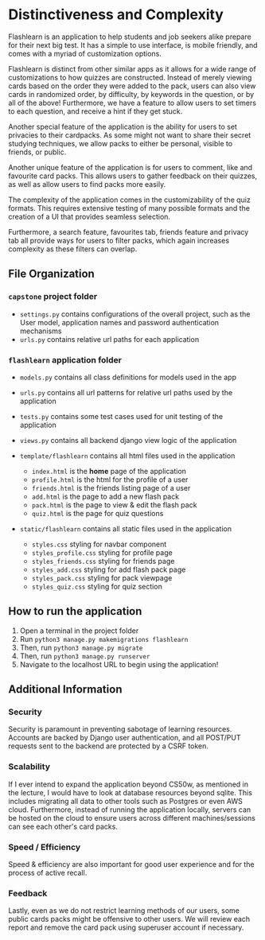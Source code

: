 # Distinctiveness and Complexity

Flashlearn is an application to help students and job seekers alike prepare for their next big test. It has a simple to use interface, is mobile friendly, and comes with a myriad of customization options.

Flashlearn is distinct from other similar apps as it allows for a wide range of customizations to how quizzes are constructed. Instead of merely viewing cards based on the order they were added to the pack, users can also view cards in randomized order, by difficulty, by keywords in the question, or by all of the above!
Furthermore, we have a feature to allow users to set timers to each question, and receive a hint if they get stuck.

Another special feature of the application is the ability for users to set privacies to their cardpacks. As some might not want to share their secret studying techniques, we allow packs to either be personal, visible to friends, or public.

Another unique feature of the application is for users to comment, like and favourite card packs. This allows users to gather feedback on their quizzes, as well as allow users to find packs more easily.

The complexity of the application comes in the customizability of the quiz formats. This requires extensive testing of many possible formats and the creation of a UI that provides seamless selection.

Furthermore, a search feature, favourites tab, friends feature and privacy tab all provide ways for users to filter packs, which again increases complexity as these filters can overlap.

## File Organization

### `capstone` project folder

- `settings.py` contains configurations of the overall project, such as the User model, application names and password authentication mechanisms
- `urls.py` contains relative url paths for each application

### `flashlearn` application folder

- `models.py` contains all class definitions for models used in the app
- `urls.py` contains all url patterns for relative url paths used by the application
- `tests.py` contains some test cases used for unit testing of the application
- `views.py` contains all backend django view logic of the application

- `template/flashlearn` contains all html files used in the application

  - `index.html` is the **home** page of the application
  - `profile.html` is the html for the profile of a user
  - `friends.html` is the friends listing page of a user
  - `add.html` is the page to add a new flash pack
  - `pack.html` is the page to view & edit the flash pack
  - `quiz.html` is the page for quiz questions

- `static/flashlearn` contains all static files used in the application
  - `styles.css` styling for navbar component
  - `styles_profile.css` styling for profile page
  - `styles_friends.css` styling for friends page
  - `styles_add.css` styling for add flash pack page
  - `styles_pack.css` styling for pack viewpage
  - `styles_quiz.css` styling for quiz section

## How to run the application

1. Open a terminal in the project folder
2. Run `python3 manage.py makemigrations flashlearn`
3. Then, run `python3 manage.py migrate`
4. Then, run `python3 manage.py runserver`
5. Navigate to the localhost URL to begin using the application!

## Additional Information

### Security

Security is paramount in preventing sabotage of learning resources. Accounts are backed by Django user authentication, and all POST/PUT requests sent to the backend are protected by a CSRF token.

### Scalability

If I ever intend to expand the application beyond CS50w, as mentioned in the lecture, I would have to look at database resources beyond sqlite. This includes migrating all data to other tools such as Postgres or even AWS cloud. Furthermore, instead of running the application locally, servers can be hosted on the cloud to ensure users across different machines/sessions can see each other's card packs.

### Speed / Efficiency

Speed & efficiency are also important for good user experience and for the process of active recall.

### Feedback

Lastly, even as we do not restrict learning methods of our users, some public cards packs might be offensive to other users. We will review each report and remove the card pack using superuser account if necessary.
